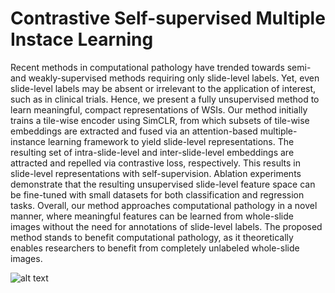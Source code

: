 
# Contrastive Self-supervised Multiple Instace Learning

Recent methods in computational pathology have trended towards semi- and weakly-supervised methods requiring only slide-level labels. Yet, even slide-level labels may be absent or irrelevant to the application of interest, such as in clinical trials. Hence, we present a fully unsupervised method to learn meaningful, compact representations of WSIs. Our method initially trains a tile-wise encoder using SimCLR, from which subsets of tile-wise embeddings are extracted and fused via an attention-based multiple-instance learning framework to yield slide-level representations. The resulting set of intra-slide-level and inter-slide-level embeddings are attracted and repelled via contrastive loss, respectively. This results in slide-level representations with self-supervision. Ablation experiments demonstrate that the resulting unsupervised slide-level feature space can be fine-tuned with small datasets for both classification and regression tasks. Overall, our method approaches computational pathology in a novel manner, where meaningful features can be learned from whole-slide images without the need for annotations of slide-level labels. The proposed method stands to benefit computational pathology, as it theoretically enables researchers to benefit from completely unlabeled whole-slide images.

![alt text](https://github.com/cialab/contrastiveMIL/blob/main/fig3_compressed.emf?raw=true)

